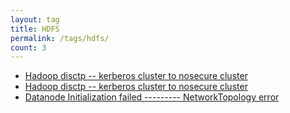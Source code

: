 ```yaml
---
layout: tag
title: HDFS
permalink: /tags/hdfs/
count: 3
---
```


- [Hadoop disctp -- kerberos cluster to nosecure cluster](https://ordiy.github.io/posts/2022-01-01-hadoop-disctp-kerberos-no-secure-md/)
- [Hadoop disctp -- kerberos cluster to nosecure cluster](https://ordiy.github.io/posts/2022-01-01-hadoop-disctp-kerberos-no-secure-md/)
- [Datanode Initialization failed --------- NetworkTopology error](https://ordiy.github.io/posts/2022-06-01-hdfs-nn-topology/)
